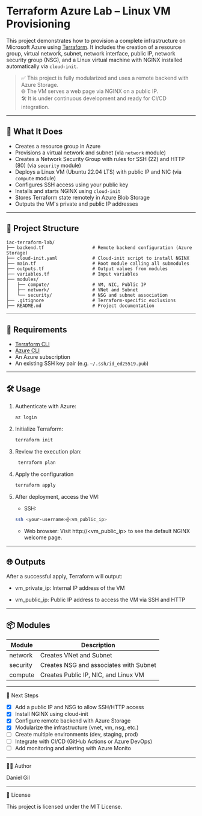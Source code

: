 # Terraform Azure Lab – Linux VM Provisioning

This project demonstrates how to provision a complete infrastructure on Microsoft Azure using [Terraform](https://www.terraform.io/). It includes the creation of a resource group, virtual network, subnet, network interface, public IP, network security group (NSG), and a Linux virtual machine with NGINX installed automatically via `cloud-init`.

> ✅ This project is fully modularized and uses a remote backend with Azure Storage.  
> 🌐 The VM serves a web page via NGINX on a public IP.  
> 🛠️ It is under continuous development and ready for CI/CD integration.

---

## 🚀 What It Does

- Creates a resource group in Azure  
- Provisions a virtual network and subnet (via `network` module)  
- Creates a Network Security Group with rules for SSH (22) and HTTP (80) (via `security` module)  
- Deploys a Linux VM (Ubuntu 22.04 LTS) with public IP and NIC (via `compute` module)  
- Configures SSH access using your public key  
- Installs and starts NGINX using `cloud-init`  
- Stores Terraform state remotely in Azure Blob Storage  
- Outputs the VM's private and public IP addresses  

---

## 📁 Project Structure

```plaintext
iac-terraform-lab/
├── backend.tf                  # Remote backend configuration (Azure Storage)
├── cloud-init.yaml             # Cloud-init script to install NGINX
├── main.tf                     # Root module calling all submodules
├── outputs.tf                  # Output values from modules
├── variables.tf                # Input variables
├── modules/
│   ├── compute/                # VM, NIC, Public IP
│   ├── network/                # VNet and Subnet
│   └── security/               # NSG and subnet association
├── .gitignore                  # Terraform-specific exclusions
├── README.md                   # Project documentation

```

---

## 🧰 Requirements

- [Terraform CLI](https://developer.hashicorp.com/terraform/downloads)  
- [Azure CLI](https://learn.microsoft.com/en-us/cli/azure/install-azure-cli)  
- An Azure subscription  
- An existing SSH key pair (e.g. `~/.ssh/id_ed25519.pub`)  

---

## 🛠️ Usage

1. Authenticate with Azure:

   ```bash
   az login
   ```
2. Initialize Terraform:
   ```bash
   terraform init
   ```
3. Review the execution plan:
   ```bash
    terraform plan
   ```
4. Apply the configuration 
   ```bash
   terraform apply
   ```
5. After deployment, access the VM:
   * SSH:
    ```bash
    ssh <your-username>@<vm_public_ip>
   ```
   * Web browser: Visit http://<vm_public_ip> to see the default NGINX welcome page.
---
## 🌐 Outputs

After a successful apply, Terraform will output:

   * vm_private_ip: Internal IP address of the VM

   * vm_public_ip: Public IP address to access the VM via SSH and HTTP

---

## 📦 Modules
| Module | Description|
| ------ | -----------|
| network | Creates VNet and Subnet |
| security| Creates NSG and associates with Subnet |
|compute | Creates Public IP, NIC, and Linux VM |

---
📌 Next Steps

* [x] Add a public IP and NSG to allow SSH/HTTP access
* [x] Install NGINX using cloud-init
* [x] Configure remote backend with Azure Storage
* [x] Modularize the infrastructure (vnet, vm, nsg, etc.)
* [ ] Create multiple environments (dev, staging, prod)
* [ ] Integrate with CI/CD (GitHub Actions or Azure DevOps)
* [ ] Add monitoring and alerting with Azure Monito
---
🧑‍💻 Author

Daniel Gil

---
📄 License

This project is licensed under the MIT License.